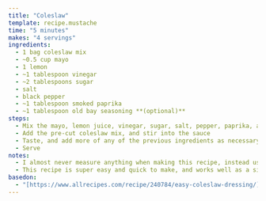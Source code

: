 ```yaml
---
title: "Coleslaw"
template: recipe.mustache
time: "5 minutes"
makes: "4 servings"
ingredients:
  - 1 bag coleslaw mix
  - ~0.5 cup mayo
  - 1 lemon
  - ~1 tablespoon vinegar
  - ~2 tablespoons sugar
  - salt
  - black pepper
  - ~1 tablespoon smoked paprika
  - ~1 tablespoon old bay seasoning **(optional)**
steps:
  - Mix the mayo, lemon juice, vinegar, sugar, salt, pepper, paprika, and old bay together in the bowl you're going to serve the coleslaw in
  - Add the pre-cut coleslaw mix, and stir into the sauce
  - Taste, and add more of any of the previous ingredients as necessary
  - Serve
notes:
  - I almost never measure anything when making this recipe, instead using the rough template above, then tasting the result and tweaking as necessary. The key is to balance the creaminess of the mayo with the acidity of the lemon juice + vinegar, and then season it to taste.
  - This recipe is super easy and quick to make, and works well as a side for meat based dishes like burgers, bbq, etc.
basedon:
  - "[https://www.allrecipes.com/recipe/240784/easy-coleslaw-dressing/](https://www.allrecipes.com/recipe/240784/easy-coleslaw-dressing/)"
---
```

